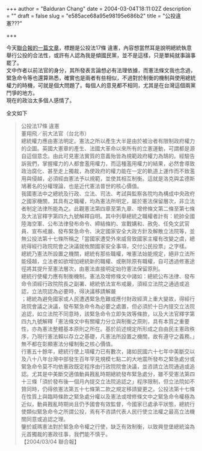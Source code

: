 +++
author = "Balduran Chang"
date = 2004-03-04T18:11:02Z
description = ""
draft = false
slug = "e585ace68a95e98195e686b2"
title = "公投違憲???"

+++


今天[聯合報的一篇文章](http://udn.com/NEWS/OPINION/X1/1878452.shtml "udn0304")，標題是公投法17條 違憲，內容想當然耳是說明總統執意舉行公投的合法性，或許有人認為我是傾國民黨，並不是這樣，只是單純就事論事罷了。  
 文中作者以前法官的身分，其所發表言論想必有法理依據，而憲法條文我也念過，緊急命令等也還算熟悉，確實也是兩者有些相似，不過對於制衡的機制與使用總統權力的時機，可就是個大問題了。每個人的意見都不相同，尤其是在台灣這個兩黨鬥爭的地方。  
 現在的政治太多個人感情了。

  
 全文如下

> 公投法17條 違憲  
>  董翔飛／前大法官（台北市）  
>  總統權力應由憲法明定。憲法之所以產生大半是由於被治者有限制政府權力的企圖。英國大憲章的產生、法國大革命以來所有的立憲運動，可謂都是源自這個意念。由此可見憲法實質的意義殆皆為規範政府權力為鵠的。經驗告訴我們，掌握權力的人都會濫用權力，而這種濫用權力的結果，必然會導致政治腐化、甚至走上獨裁，為使政府的權力能在一定的軌道上運作而不致濫用與侵越，必須經由憲法予以規範，並使其相互制衡。這就是洛克與孟德斯鳩著名的分權理論，也是近代憲法普世的核心價值。  
>  我國憲法中之總統及行政、立法、司法、考試與監察各院均為構成中央政府之國家機關，其具有之職權，均為憲法所明定，屬於憲法保留層次，非立法者制定法律所能為之。此觀憲法第四章至第九章、增修條文第二條至第七條及大法官釋字第四九九號解釋自明。其中列舉總統之職權者計有：統帥全國陸海空軍、公布法律發布命令、締結條約、宣戰媾和、赦免、任免文武官員、宣布戒嚴、發布緊急命令、決定國家安全大政方針及解散立法院等，並無公投法第十七條所稱之「當國家遭受外來威脅致國家主權有改變之虞，總統得經行政院院會之決議就攸關國家安全事項，交付公民投票」之字樣。  
>  總統乃憲法所設置之機關，總統有那些職權，唯憲法始能規定，絕非立法所能侵越，立法者如欲增加總統新的職權、或刪除原有職權，自可透過修憲途徑將其提升至憲法層次，由憲法直接明定始符憲法保留原則。  
>  總統行使權力應有制衡機制。憲法及增修條文中諸如：總統公布法律、發布命令須經行政院院長之副署、總統依法宣布戒嚴，須經立法院之通過或追認，立法院認為必要時，得決議移請解嚴  
>  ；總統為避免國家或人民遭遇緊急危難或應付財政經濟上重大變故，得經行政院會議之決議，發布緊急命令為必要之處置，但必須於十日內提交立法院追認，如立法院不同意時，該緊急命令立即失效等條款，以及大法官釋字第四九九號解釋「憲法條文中有關權力分立與制衡之原則，具有本質之重要性，亦為憲法整體基本原則之所在。基於前述規定所形成之自由民主憲政秩序，乃現行憲法賴以存立之基礎，凡憲法所設置之機關，故有遵守之義務。」無不都在彰顯憲法分權制衡之核心價值。  
>  行憲五十餘年，總統行使上項權力已有數次，諸如民國六十七年中美斷交以及八十八年台灣中部發生百年罕見規模七點二的大地震所發布之緊急處分或緊急命令莫不均依憲政既定程序由行政院院會決議，並咨請立法院通過或追認。尤其是中美斷交適值動員戡亂時期總統發布緊急處分，雖不受憲法第四十三條「須於發布後一個月內提交立法院追認之」程序限制，但立法院如不贊同時，仍得依憲法第五十七條第二款之規定移請變更之。公投法第十七條在性質上與臨時條款之緊急處分權以及憲法或增修條文中之緊急命令權極為近似，動員戡亂時期尚且仍予國會有效監督，今國家已處承平狀態，總統行使類似緊急命令之所謂公投，焉有不咨請代表人民行使立法權之最高立法機關同意或追認之理。  
>  鑒於威瑪憲法對於緊急命令權之行使，缺乏有效制衡，以致興登堡總統淪為元首獨裁的憲政往事，我們能不慎乎。  
>  【2004/03/04 聯合報】

